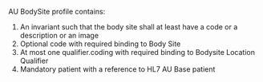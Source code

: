AU BodySite profile contains:

1. An invariant such that the body site shall at least have a code or a description or an image
1. Optional code with required binding to Body Site
1. At most one qualifier.coding with required binding to Bodysite Location Qualifier
1. Mandatory patient with a reference to HL7 AU Base patient